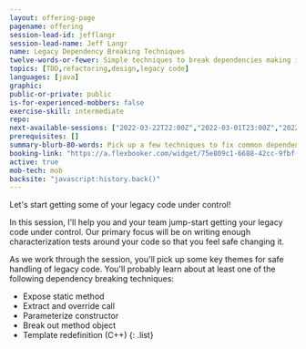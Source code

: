 ```yaml
---
layout: offering-page
pagename: offering
session-lead-id: jefflangr
session-lead-name: Jeff Langr
name: Legacy Dependency Breaking Techniques
twelve-words-or-fewer: Simple techniques to break dependencies making it hard to test
topics: [TDD,refactoring,design,legacy code]
languages: [java]
graphic:
public-or-private: public
is-for-experienced-mobbers: false
exercise-skill: intermediate
repo: 
next-available-sessions: ["2022-03-22T22:00Z","2022-03-01T23:00Z","2022-04-12T22:00Z"]
prerequisites: []
summary-blurb-80-words: Pick up a few techniques to fix common dependency challenges in your code, things that make it seem impossible to write unit tests.
booking-link: "https://a.flexbooker.com/widget/75e809c1-6688-42cc-9fbf-77b001c15991?serviceIds=39115"
active: true
mob-tech: mob
backsite: "javascript:history.back()"
---
```

Let's start getting some of your legacy code under control!

In this session, I'll help you and your team jump-start getting your legacy code under control. Our primary focus will be on writing enough characterization tests around your code so that you feel safe changing it.

As we work through the session, you'll pick up some key themes for safe handling of legacy code. You'll probably learn about at least one of the following dependency breaking techniques:

* Expose static method
* Extract and override call
* Parameterize constructor
* Break out method object
* Template redefinition (C++) 
{: .list}